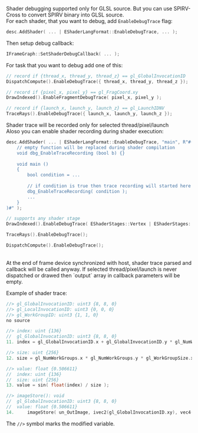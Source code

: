 Shader debugging supported only for GLSL source. But you can use SPIRV-Cross to convert SPIRV binary into GLSL source.<br/>
For each shader, that you want to debug, add `EnableDebugTrace` flag:
```cpp
desc.AddShader( ... | EShaderLangFormat::EnableDebugTrace, ... );
```
Then setup debug callback:
```cpp
IFrameGraph::SetShaderDebugCallback( ... );
```
For task that you want to debug add one of this:
```cpp
// record if {thread_x, thread_y, thread_z} == gl_GlobalInvocationID
DispatchCompute().EnableDebugTrace({ thread_x, thread_y, thread_z });

// record if {pixel_x, pixel_y} == gl_FragCoord.xy
DrawIndexed().EnableFragmentDebugTrace( pixel_x, pixel_y );

// record if {launch_x, launch_y, launch_z} == gl_LaunchIDNV
TraceRays().EnableDebugTrace({ launch_x, launch_y, launch_z });
```
Shader trace will be recorded only for selected thread/pixel/launch
<br/>
Aloso you can enable shader recording during shader execution:
```cpp
desc.AddShader( ... | EShaderLangFormat::EnableDebugTrace, "main", R"#(
    // empty function will be replaced during shader compilation
    void dbg_EnableTraceRecording (bool b) {}
    
    void main ()
    {
        bool condition = ...
        
        // if condition is true then trace recording will started here
        dbg_EnableTraceRecording( condition );
        ...
    }
)#" );

// supports any shader stage
DrawIndexed().EnableDebugTrace( EShaderStages::Vertex | EShaderStages::Fragment );

TraceRays().EnableDebugTrace();

DispatchCompute().EnableDebugTrace();
```

<br/> 
At the end of frame device synchronized with host, shader trace parsed and callback will be called anyway.
If selected thread/pixel/launch is never dispatched or drawed then `output` array in callback parameters will be empty.
<br/>

Example of shader trace:
```cpp
//> gl_GlobalInvocationID: uint3 {8, 8, 0}
//> gl_LocalInvocationID: uint3 {0, 0, 0}
//> gl_WorkGroupID: uint3 {1, 1, 0}
no source

//> index: uint {136}
//  gl_GlobalInvocationID: uint3 {8, 8, 0}
11. index = gl_GlobalInvocationID.x + gl_GlobalInvocationID.y * gl_NumWorkGroups.x * gl_WorkGroupSize.x;

//> size: uint {256}
12. size = gl_NumWorkGroups.x * gl_NumWorkGroups.y * gl_WorkGroupSize.x * gl_WorkGroupSize.y;

//> value: float {0.506611}
//  index: uint {136}
//  size: uint {256}
13. value = sin( float(index) / size );

//> imageStore(): void
//  gl_GlobalInvocationID: uint3 {8, 8, 0}
//  value: float {0.506611}
14.     imageStore( un_OutImage, ivec2(gl_GlobalInvocationID.xy), vec4(value) );
```

The `//>` symbol marks the modified variable.
